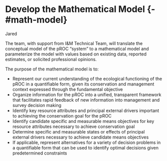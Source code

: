 # Develop the Mathematical Model {-#math-model}
Jared

The team, with support from I&M Technical Team, will translate the conceptual model of the pROC “system” to a mathematical model and parameterize the model with values based on existing data, reported estimates, or solicited professional opinions. 

The purpose of the mathematical model is to: 

- Represent our current understanding of the ecological functioning of the pROC in a quantifiable form, given its conservation and management context expressed through the fundamental objective 
- Organize information for the pROC into a unified, transparent framework that facilitates rapid feedback of new information into management and survey decision making 
- Identify key resource attributes and principal external drivers important to achieving the conservation goal for the pROC 
- Identify candidate specific and measurable means objectives for key resource attributes necessary to achieve conservation goal 
- Determine specific and measurable states or effects of principal external drivers necessary to achieve candidate means objectives 
- If applicable, represent alternatives for a variety of decision problems in a quantifiable form that can be used to identify optimal decisions given predetermined constraints 
